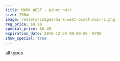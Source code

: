 ```yaml
---
title: MARK WEST - pinot noir
size: 750mL
image: /assets/images/mark-west-pinot-noir-1.png
reg_price: $9.99
special_price: $6.49
expiration_date: 2018-12-25 00:00:00 -0700
show_special: true
---
```


all types